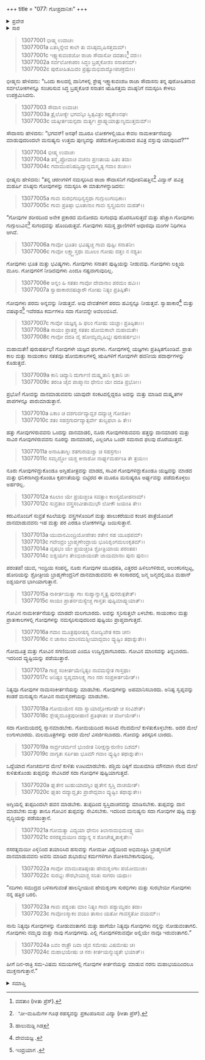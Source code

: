 +++
title = "077: ಗೋಪ್ರದಾನಿಕಃ"
+++

<details><summary>ಪ್ರವೇಶ</summary>


।।   ಓಂ ಓಂ ನಮೋ ನಾರಾಯಣಾಯ।।   ಶ್ರೀ ವೇದವ್ಯಾಸಾಯ ನಮಃ ।।

ಶ್ರೀ ಕೃಷ್ಣದ್ವೈಪಾಯನ ವೇದವ್ಯಾಸ ವಿರಚಿತ  

**ಶ್ರೀ ಮಹಾಭಾರತ**

**ಅನುಶಾಸನ ಪರ್ವ**

**ದಾನಧರ್ಮ ಪರ್ವ**

**ಅಧ್ಯಾಯ 77**


</details>

<details><summary>ಸಾರ</summary>

ವಸಿಷ್ಠನು ಸೌದಾಸನಿಗೆ ಗೋದಾನದ ವಿಧಿ ಮತ್ತು ಮಹಿಮೆಯನ್ನು ವರ್ಣಿಸಿದುದು (1-24).


</details>


> 13077001 ಭೀಷ್ಮ ಉವಾಚ।   
13077001a ಏತಸ್ಮಿನ್ನೇವ ಕಾಲೇ ತು ವಸಿಷ್ಠಮೃಷಿಸತ್ತಮಮ್।  
13077001c ಇಕ್ಷ್ವಾಕುವಂಶಜೋ ರಾಜಾ ಸೌದಾಸೋ ದದತಾಂ[^1] ವರಃ।।  
13077002a ಸರ್ವಲೋಕಚರಂ ಸಿದ್ಧಂ ಬ್ರಹ್ಮಕೋಶಂ ಸನಾತನಮ್।  
13077002c ಪುರೋಹಿತಮಿದಂ ಪ್ರಷ್ಟುಮಭಿವಾದ್ಯೋಪಚಕ್ರಮೇ।।

ಭೀಷ್ಮನು ಹೇಳಿದನು: “ಒಂದು ಕಾಲದಲ್ಲಿ ದಾನಿಗಳಲ್ಲಿ ಶ್ರೇಷ್ಠ ಇಕ್ಷ್ವಾಕುವಂಶಜ ರಾಜಾ ಸೌದಾಸನು ತನ್ನ ಪುರೋಹಿತನಾದ ಸರ್ವಲೋಕಗಳನ್ನೂ ಸಂಚರಿಸುವ ಸಿದ್ಧ ಬ್ರಹ್ಮಕೋಶ ಸನಾತನ ಋಷಿಸತ್ತಮ ವಸಿಷ್ಠನಿಗೆ ನಮಸ್ಕರಿಸಿ ಕೇಳಲು ಉಪಕ್ರಮಿಸಿದನು.

> 13077003 ಸೌದಾಸ ಉವಾಚ।   
13077003a ತ್ರೈಲೋಕ್ಯೇ ಭಗವನ್ಕಿಂ ಸ್ವಿತ್ಪವಿತ್ರಂ ಕಥ್ಯತೇಽನಘ।  
13077003c ಯತ್ಕೀರ್ತಯನ್ಸದಾ ಮರ್ತ್ಯಃ ಪ್ರಾಪ್ನುಯಾತ್ಪುಣ್ಯಮುತ್ತಮಮ್।।

ಸೌದಾಸನು ಹೇಳಿದನು: “ಭಗವನ್! ಅನಘ! ಮೂರೂ ಲೋಕಗಳಲ್ಲಿಯೂ ಕೇವಲ ನಾಮಕೀರ್ತನೆಯನ್ನು ಮಾಡುವುದರಿಂದಲೇ ಮನುಷ್ಯನು ಉತ್ತಮ ಪುಣ್ಯವನ್ನು ಪಡೆದುಕೊಳ್ಳಬಹುದಾದ ಪವಿತ್ರ ವಸ್ತುವು ಯಾವುದಿದೆ?””

> 13077004 ಭೀಷ್ಮ ಉವಾಚ।   
13077004a ತಸ್ಮೈ ಪ್ರೋವಾಚ ವಚನಂ ಪ್ರಣತಾಯ ಹಿತಂ ತದಾ।  
13077004c ಗವಾಮುಪನಿಷದ್ವಿದ್ವಾನ್ನಮಸ್ಕೃತ್ಯ ಗವಾಂ ಶುಚಿಃ।।

ಭೀಷ್ಮನು ಹೇಳಿದನು: “ತನ್ನ ಚರಣಗಳಿಗೆ ನಮಸ್ಕರಿಸಿದ ರಾಜಾ ಸೌದಾಸನಿಗೆ ಗವೋಪನಿಷತ್ತಿನ[^2] ವಿದ್ವಾನ್ ಪವಿತ್ರ ಮಹರ್ಷಿ ವಸಿಷ್ಠನು ಗೋವುಗಳನ್ನು ನಮಸ್ಕರಿಸಿ ಈ ಮಾತುಗಳನ್ನಾಡಿದನು:

> 13077005a ಗಾವಃ ಸುರಭಿಗಂಧಿನ್ಯಸ್ತಥಾ ಗುಗ್ಗುಲುಗಂಧಿಕಾಃ।  
13077005c ಗಾವಃ ಪ್ರತಿಷ್ಠಾ ಭೂತಾನಾಂ ಗಾವಃ ಸ್ವಸ್ತ್ಯಯನಂ ಮಹತ್।।

“ಗೋವುಗಳ ಶರೀರದಿಂದ ಅನೇಕ ಪ್ರಕಾರದ ಮನೋರಮ ಸುಗಂಧವು ಹೊರಸೂಸುತ್ತದೆ ಮತ್ತು ಹೆಚ್ಚಾಗಿ ಗೋವುಗಳು ಗುಗ್ಗುಲುವಿನ[^3] ಸುಗಂಧವನ್ನು ಹೊಂದಿರುತ್ತವೆ. ಗೋವುಗಳು ಸಮಸ್ಥ ಪ್ರಾಣಿಗಳಿಗೆ ಅಧಾರವೂ ಮಂಗಳ ನಿಧಿಗಳೂ ಆಗಿವೆ.

> 13077006a ಗಾವೋ ಭೂತಂ ಭವಿಷ್ಯಚ್ಚ ಗಾವಃ ಪುಷ್ಟಿಃ ಸನಾತನೀ।  
13077006c ಗಾವೋ ಲಕ್ಷ್ಮ್ಯಾಸ್ತಥಾ ಮೂಲಂ ಗೋಷು ದತ್ತಂ ನ ನಶ್ಯತಿ।


ಗೋವುಗಳು ಭೂತ ಮತ್ತು ಭವಿಷ್ಯಗಳು. ಗೋವುಗಳು ಸನಾತನ ಪುಷ್ಟಿಯನ್ನು ನೀಡುವವು. ಗೋವುಗಳು ಲಕ್ಷ್ಮಿಯ ಮೂಲ. ಗೋವುಗಳಿಗೆ ನೀಡಿದವುಗಳು ಎಂದೂ ನಷ್ಟವಾಗುವುದಿಲ್ಲ.

> 13077006e ಅನ್ನಂ ಹಿ ಸತತಂ ಗಾವೋ ದೇವಾನಾಂ ಪರಮಂ ಹವಿಃ।।  
13077007a ಸ್ವಾಹಾಕಾರವಷಟ್ಕಾರೌ ಗೋಷು ನಿತ್ಯಂ ಪ್ರತಿಷ್ಠಿತೌ।

ಗೋವುಗಳು ಪರಮ ಅನ್ನವನ್ನು ನೀಡುತ್ತವೆ. ಅವು ದೇವತೆಗಳಿಗೆ ಪರಮ ಹವಿಸ್ಸನ್ನೂ ನೀಡುತ್ತವೆ. ಸ್ವಾಹಾಕಾರ[^4] ಮತ್ತು ವಷಟ್ಕಾರ[^5] ಇವೆರಡೂ ಕರ್ಮಗಳೂ ಸದಾ ಗೋವನ್ನೇ ಅವಲಂಬಿಸಿವೆ.

> 13077007c ಗಾವೋ ಯಜ್ಞಸ್ಯ ಹಿ ಫಲಂ ಗೋಷು ಯಜ್ಞಾಃ ಪ್ರತಿಷ್ಠಿತಾಃ।।  
13077008a ಸಾಯಂ ಪ್ರಾತಶ್ಚ ಸತತಂ ಹೋಮಕಾಲೇ ಮಹಾಮತೇ।  
13077008c ಗಾವೋ ದದತಿ ವೈ ಹೋಮ್ಯಮೃಷಿಭ್ಯಃ ಪುರುಷರ್ಷಭ।।

ಮಹಾಮತೇ! ಪುರುಷರ್ಷಭ! ಗೋವುಗಳೇ ಯಜ್ಞದ ಫಲಗಳು. ಗೋವುಗಳಲ್ಲಿ ಯಜ್ಞಗಳು ಪ್ರತಿಷ್ಠಿತಗೊಂಡಿವೆ. ಪ್ರಾತಃ ಕಾಲ ಮತ್ತು ಸಾಯಂಕಾಲ ಸತತವೂ ಹೋಮಕಾಲಗಳಲ್ಲಿ ಋಷಿಗಳಿಗೆ ಗೋವುಗಳೇ ಹವನೀಯ ಪದಾರ್ಥಗಳನ್ನು ಕೊಡುತ್ತವೆ.

> 13077009a ಕಾನಿ ಚಿದ್ಯಾನಿ ದುರ್ಗಾಣಿ ದುಷ್ಕೃತಾನಿ ಕೃತಾನಿ ಚ।  
13077009c ತರಂತಿ ಚೈವ ಪಾಪ್ಮಾನಂ ಧೇನುಂ ಯೇ ದದತಿ ಪ್ರಭೋ।।

ಪ್ರಭೋ! ಗೋವನ್ನು ದಾನಮಾಡುವವನು ಯಾವುದೇ ಸಂಕಟದಲ್ಲಿದ್ದರೂ ಅದನ್ನು ಮತ್ತು ಮಾಡಿದ ದುಷ್ಕೃತಗಳ ಪಾಪಗಳನ್ನೂ ಪಾರುಮಾಡುತ್ತಾನೆ.

> 13077010a ಏಕಾಂ ಚ ದಶಗುರ್ದದ್ಯಾದ್ದಶ ದದ್ಯಾಚ್ಚ ಗೋಶತೀ।  
13077010c ಶತಂ ಸಹಸ್ರಗುರ್ದದ್ಯಾತ್ಸರ್ವೇ ತುಲ್ಯಫಲಾ ಹಿ ತೇ।।

ಹತ್ತು ಗೋವುಗಳಿರುವವನು ಒಂದನ್ನು ದಾನಮಾಡಲಿ, ನೂರು ಗೋವುಗಳಿರುವವನು ಹತ್ತನ್ನು ದಾನಮಾಡಲಿ ಮತ್ತು ಸಾವಿರ ಗೋವುಗಳಿರುವವನು ನೂರನ್ನು ದಾನಮಾಡಲಿ, ಎಲ್ಲರಿಗೂ ಒಂದೇ ಸಮನಾದ ಫಲವು ದೊರೆಯುತ್ತದೆ.

> 13077011a ಅನಾಹಿತಾಗ್ನಿಃ ಶತಗುರಯಜ್ವಾ ಚ ಸಹಸ್ರಗುಃ।  
13077011c ಸಮೃದ್ಧೋ ಯಶ್ಚ ಕೀನಾಶೋ ನಾರ್ಘ್ಯಮರ್ಹಂತಿ ತೇ ತ್ರಯಃ।।

ನೂರು ಗೋವುಗಳಿದ್ದುಕೊಂಡೂ ಅಗ್ನಿಹೋತ್ರವನ್ನು ಮಾಡದ, ಸಾವಿರ ಗೋವುಗಳಿದ್ದುಕೊಂಡೂ ಯಜ್ಞವನ್ನು ಮಾಡದ ಮತ್ತು ಧನಿಕನಾಗಿದ್ದುಕೊಂಡೂ ಕೃಪಣತೆಯನ್ನು ಬಿಟ್ಟಿರದ ಈ ಮೂರೂ ಮನುಷ್ಯರೂ ಅರ್ಘ್ಯವನ್ನು ಪಡೆದುಕೊಳ್ಳಲು ಅರ್ಹರಲ್ಲ.

> 13077012a ಕಪಿಲಾಂ ಯೇ ಪ್ರಯಚ್ಚಂತಿ ಸವತ್ಸಾಂ ಕಾಂಸ್ಯದೋಹನಾಮ್।  
13077012c ಸುವ್ರತಾಂ ವಸ್ತ್ರಸಂವೀತಾಮುಭೌ ಲೋಕೌ ಜಯಂತಿ ತೇ।।

ಕರುವಿನೊಂದಿಗೆ ಸುವ್ರತೆ ಕಪಿಲೆಯನ್ನು ವಸ್ತ್ರಗಳೊಂದಿಗೆ ಮತ್ತು ಹಾಲುಕರೆಯುವ ಕಂಚಿನ ಪಾತ್ರೆಯೊಂದಿಗೆ ದಾನಮಾಡುವವನು ಇಹ ಮತ್ತು ಪರ ಎರಡೂ ಲೋಕಗಳನ್ನೂ ಜಯಿಸುತ್ತಾನೆ.

> 13077013a ಯುವಾನಮಿಂದ್ರಿಯೋಪೇತಂ ಶತೇನ ಸಹ ಯೂಥಪಮ್।  
13077013c ಗವೇಂದ್ರಂ ಬ್ರಾಹ್ಮಣೇಂದ್ರಾಯ ಭೂರಿಶೃಂಗಮಲಂಕೃತಮ್।।  
13077014a ವೃಷಭಂ ಯೇ ಪ್ರಯಚ್ಚಂತಿ ಶ್ರೋತ್ರಿಯಾಯ ಪರಂತಪ।  
13077014c ಐಶ್ವರ್ಯಂ ತೇಽಭಿಜಾಯಂತೇ ಜಾಯಮಾನಾಃ ಪುನಃ ಪುನಃ।।

ಪರಂತಪ! ಯುವ, ಇಂದ್ರಿಯ ಸಂಪನ್ನ, ನೂರು ಗೋವುಗಳ ಯೂಥಪತಿ, ಎತ್ತರದ ಹಿಳಿಲುಗಳಿರುವ, ಅಲಂಕರಿಸಲ್ಪಟ್ಟ, ಹೋರಿಯನ್ನು ಶ್ರೋತ್ರೀಯ ಬ್ರಾಹ್ಮಣೇಂದ್ರನಿಗೆ ದಾನಮಾಡುವವನು ಈ ಸಂಸಾರದಲ್ಲಿ ಜನ್ಮ ಜನ್ಮದಲ್ಲಿಯೂ ಮಹಾನ್ ಐಶ್ವರ್ಯದ ಭಾಗಿಯಾಗುತ್ತಾನೆ.

> 13077015a ನಾಕೀರ್ತಯಿತ್ವಾ ಗಾಃ ಸುಪ್ಯಾನ್ನಾಸ್ಮೃತ್ಯ ಪುನರುತ್ಪತೇತ್।  
13077015c ಸಾಯಂ ಪ್ರಾತರ್ನಮಸ್ಯೇಚ್ಚ ಗಾಸ್ತತಃ ಪುಷ್ಟಿಮಾಪ್ನುಯಾತ್।।

ಗೋವಿನ ನಾಮಕೀರ್ತನೆಯನ್ನು ಮಾಡದೇ ಮಲಗಬಾರದು. ಅವನ್ನು ಸ್ಮರಿಸುತ್ತಲೇ ಏಳಬೇಕು. ಸಾಯಂಕಾಲ ಮತ್ತು ಪ್ರಾತಃಕಾಲಗಳಲ್ಲಿ ಗೋವುಗಳನ್ನು ನಮಸ್ಕರಿಸುವುದರಿಂದ ಪುಷ್ಟಿಯು ಪ್ರಾಪ್ತವಾಗುತ್ತದೆ.

> 13077016a ಗವಾಂ ಮೂತ್ರಪುರೀಷಸ್ಯ ನೋದ್ವಿಜೇತ ಕದಾ ಚನ।  
13077016c ನ ಚಾಸಾಂ ಮಾಂಸಮಶ್ನೀಯಾದ್ಗವಾಂ ವ್ಯುಷ್ಟಿಂ ತಥಾಶ್ನುತೇ।।

ಗೋಮೂತ್ರ ಮತ್ತು ಗೋವಿನ ಸಗಣಿಯಿಂದ ಎಂದೂ ಉದ್ವಿಗ್ನರಾಗಬಾರದು. ಗೋವಿನ ಮಾಂಸವನ್ನು ತಿನ್ನಬಾರದು. ಇದರಿಂದ ವ್ಯುಷ್ಟಿಯನ್ನು ಪಡೆಯುತ್ತಾರೆ.

> 13077017a ಗಾಶ್ಚ ಸಂಕೀರ್ತಯೇನ್ನಿತ್ಯಂ ನಾವಮನ್ಯೇತ ಗಾಸ್ತಥಾ।  
13077017c ಅನಿಷ್ಟಂ ಸ್ವಪ್ನಮಾಲಕ್ಷ್ಯ ಗಾಂ ನರಃ ಸಂಪ್ರಕೀರ್ತಯೇತ್।।

ನಿತ್ಯವೂ ಗೋವುಗಳ ನಾಮಸಂಕೀರ್ತನೆಯನ್ನು ಮಾಡಬೇಕು. ಗೋವುಗಳನ್ನು ಅಪಮಾನಿಸಬಾರದು. ಅನಿಷ್ಟ ಸ್ವಪ್ನವನ್ನು ಕಂಡರೆ ಮನುಷ್ಯನು ಗೋವಿನ ನಾಮಸ್ಮರಣೆಯನ್ನು ಮಾಡಬೇಕು.

> 13077018a ಗೋಮಯೇನ ಸದಾ ಸ್ನಾಯಾದ್ಗೋಕರೀಷೇ ಚ ಸಂವಿಶೇತ್।  
13077018c ಶ್ಲೇಷ್ಮಮೂತ್ರಪುರೀಷಾಣಿ ಪ್ರತಿಘಾತಂ ಚ ವರ್ಜಯೇತ್।।

ಸದಾ ಗೋಮಯದಲ್ಲಿ ಸ್ನಾನಮಾಡಬೇಕು. ಗೋಮಯದಿಂದ ಸಾರಿಸಿದ ನೆಲದಮೇಲೆ ಕುಳಿತುಕೊಳ್ಳಬೇಕು. ಅದರ ಮೇಲೆ ಉಗುಳಬಾರದು. ಮಲಮೂತ್ರಗಳನ್ನು ಅದರ ಮೇಲೆ ವಿಸರ್ಜಿಸಬಾರದು. ಗೋವನ್ನು ತಿರಸ್ಕರಿಸ ಬಾರದು.

> 13077019a ಸಾರ್ದ್ರಚರ್ಮಣಿ ಭುಂಜೀತ ನಿರೀಕ್ಷನ್ವಾರುಣೀಂ ದಿಶಮ್।  
13077019c ವಾಗ್ಯತಃ ಸರ್ಪಿಷಾ ಭೂಮೌ ಗವಾಂ ವ್ಯುಷ್ಟಿಂ ತಥಾಶ್ನುತೇ।।

ಒದ್ದೆಯಾದ ಗೋಚರ್ಮದ ಮೇಲೆ ಕುಳಿತು ಊಟಮಾಡಬೇಕು. ಪಶ್ಚಿಮ ದಿಕ್ಕಿಗೆ ಮುಖಮಾಡಿ ಮೌನವಾಗಿ ನೆಲದ ಮೇಲೆ ಕುಳಿತುಕೊಂಡು ತುಪ್ಪವನ್ನು ಸೇವಿಸಿದರೆ ಸದಾ ಗೋವುಗಳ ಪುಷ್ಟಿಯಾಗುತ್ತದೆ.

> 13077020a ಘೃತೇನ ಜುಹುಯಾದಗ್ನಿಂ ಘೃತೇನ ಸ್ವಸ್ತಿ ವಾಚಯೇತ್।  
13077020c ಘೃತಂ ದದ್ಯಾದ್ಘೃತಂ ಪ್ರಾಶೇದ್ಗವಾಂ ವ್ಯುಷ್ಟಿಂ ತಥಾಶ್ನುತೇ।।

ಅಗ್ನಿಯಲ್ಲಿ ತುಪ್ಪದಿಂದಲೇ ಹವನ ಮಾಡಬೇಕು. ತುಪ್ಪದಿಂದ ಸ್ವಸ್ತಿವಾಚನವನ್ನು ಮಾಡಿಸಬೇಕು. ತುಪ್ಪವನ್ನು ದಾನ ಮಾಡಬೇಕು ಮತ್ತು ತಾನೂ ಗೋವಿನ ತುಪ್ಪವನ್ನು ಸೇವಿಸಬೇಕು. ಇದರಿಂದ ಮನುಷ್ಯನು ಸದಾ ಗೋವುಗಳ ಪುಷ್ಟಿ ಮತ್ತು ವೃದ್ಧಿಯನ್ನು ಪಡೆಯುತ್ತಾನೆ.

> 13077021a ಗೋಮತ್ಯಾ ವಿದ್ಯಯಾ ಧೇನುಂ ತಿಲಾನಾಮಭಿಮಂತ್ರ್ಯ ಯಃ।  
13077021c ರಸರತ್ನಮಯೀಂ ದದ್ಯಾನ್ನ ಸ ಶೋಚೇತ್ಕೃತಾಕೃತೇ।।

ರಸರತ್ನಮಯೀ ಎಳ್ಳಿನಿಂದ ತಯಾರಿಸಿದ ಹಸುವನ್ನು ಗೋಮತೀ ವಿದ್ಯೆಯಿಂದ ಅಭಿಮಂತ್ರಿಸಿ ಬ್ರಾಹ್ಮಣನಿಗೆ ದಾನಮಾಡುವವನು ಅವನು ಮಾಡಿದ ಶುಭಾಶುಭ ಕರ್ಮಗಳಿಗಾಗಿ ಶೋಕಿಸಬೇಕಾಗುವುದಿಲ್ಲ.

> 13077022a ಗಾವೋ ಮಾಮುಪತಿಷ್ಠಂತು ಹೇಮಶೃಂಗಾಃ ಪಯೋಮುಚಃ।  
13077022c ಸುರಭ್ಯಃ ಸೌರಭೇಯಾಶ್ಚ ಸರಿತಃ ಸಾಗರಂ ಯಥಾ।।

“ನದಿಗಳು ಸಮುದ್ರದ ಬಳಿಸಾಗುವಂತೆ ಹಾಲನ್ನೀಯುವ ಹೇಮಶೃಂಗಾ ಸುರಭಿಗಳು ಮತ್ತು ಸುರಭೇಯೀ ಗೋವುಗಳು ನನ್ನ ಹತ್ತಿರ ಬರಲಿ.

> 13077023a ಗಾವಃ ಪಶ್ಯಂತು ಮಾಂ ನಿತ್ಯಂ ಗಾವಃ ಪಶ್ಯಾಮ್ಯಹಂ ತದಾ।  
13077023c ಗಾವೋಽಸ್ಮಾಕಂ ವಯಂ ತಾಸಾಂ ಯತೋ ಗಾವಸ್ತತೋ ವಯಮ್।।

ನಾನು ನಿತ್ಯವೂ ಗೋವುಗಳನ್ನು ನೋಡುವಂತಾಗಲಿ ಮತ್ತು ಹಾಗೆಯೇ ನಿತ್ಯವೂ ಗೋವುಗಳು ನನ್ನನ್ನು ನೋಡುವಂತಾಗಲಿ. ಗೋವುಗಳು ನಮ್ಮವು ಮತ್ತು ನಾವು ಗೋವುಗಳವು. ಎಲ್ಲಿ ಗೋವುಗಳಿರುವವೋ ಅಲ್ಲಿಯೇ ನಾವೂ ಇರುವಂತಾಗಲಿ.”

> 13077024a ಏವಂ ರಾತ್ರೌ ದಿವಾ ಚೈವ ಸಮೇಷು ವಿಷಮೇಷು ಚ।  
13077024c ಮಹಾಭಯೇಷು ಚ ನರಃ ಕೀರ್ತಯನ್ಮುಚ್ಯತೇ ಭಯಾತ್।।

ಹೀಗೆ ದಿನ-ರಾತ್ರಿ ಸಮ-ವಿಷಮ ಸಮಯಗಳಲ್ಲಿ ಗೋವುಗಳ ಕೀರ್ತನೆಯನ್ನು ಮಾಡುವ ನರನು ಮಹಾಭಯದಿಂದಲೂ ಮುಕ್ತನಾಗುತ್ತಾನೆ.”


<details><summary>ಸಮಾಪ್ತಿ</summary>

ಇತಿ ಶ್ರೀಮಹಾಭಾರತೇ ಅನುಶಾಸನ ಪರ್ವಣಿ ದಾನಧರ್ಮ ಪರ್ವಣಿ ಗೋಪ್ರದಾನಿಕೇ ಸಪ್ತಸಪ್ತತಿತಮೋಽಧ್ಯಾಯಃ।।  
ಇದು ಶ್ರೀಮಹಾಭಾರತದಲ್ಲಿ ಅನುಶಾಸನ ಪರ್ವದಲ್ಲಿ ದಾನಧರ್ಮ ಪರ್ವದಲ್ಲಿ ಗೋಪ್ರದಾನಿಕ ಎನ್ನುವ ಎಪ್ಪತ್ತೇಳನೇ ಅಧ್ಯಾಯವು.



</details>

[^1]: ವದತಾಂ (ಗೀತಾ ಪ್ರೆಸ್).

[^2]: ೋ-ಮಹಿಮೆಗಳ ಗೂಢ ರಹಸ್ಯವನ್ನು ಪ್ರಕಟಪಡಿಸುವ ವಿದ್ಯಾ (ಗೀತಾ ಪ್ರೆಸ್).

[^3]: ಹಾಲುಮಡ್ಡಿ ಗಿಡ

[^4]: ದೇವಯಜ್ಞ .

[^5]: ಇಂದ್ರಯಾಗ .
